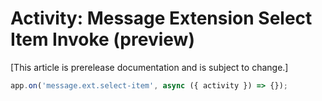 # Activity: Message Extension Select Item Invoke (preview)

[This article is prerelease documentation and is subject to change.]

<!-- langtabs-start -->
```typescript
app.on('message.ext.select-item', async ({ activity }) => {});
```
<!-- langtabs-end -->